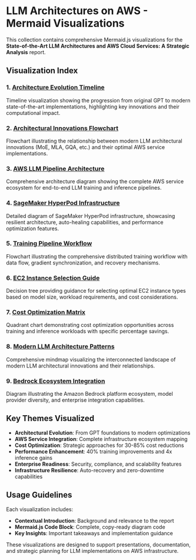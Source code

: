 # LLM Architectures on AWS - Mermaid Visualizations

This collection contains comprehensive Mermaid.js visualizations for the **State-of-the-Art LLM Architectures and AWS Cloud Services: A Strategic Analysis** report.

## Visualization Index

### 1. [Architecture Evolution Timeline](01-architecture-evolution-timeline.md)
Timeline visualization showing the progression from original GPT to modern state-of-the-art implementations, highlighting key innovations and their computational impact.

### 2. [Architectural Innovations Flowchart](02-architectural-innovations-flowchart.md)
Flowchart illustrating the relationship between modern LLM architectural innovations (MoE, MLA, GQA, etc.) and their optimal AWS service implementations.

### 3. [AWS LLM Pipeline Architecture](03-aws-llm-pipeline-architecture.md)
Comprehensive architecture diagram showing the complete AWS service ecosystem for end-to-end LLM training and inference pipelines.

### 4. [SageMaker HyperPod Infrastructure](04-hyperpod-infrastructure-diagram.md)
Detailed diagram of SageMaker HyperPod infrastructure, showcasing resilient architecture, auto-healing capabilities, and performance optimization features.

### 5. [Training Pipeline Workflow](05-training-pipeline-workflow.md)
Flowchart illustrating the comprehensive distributed training workflow with data flow, gradient synchronization, and recovery mechanisms.

### 6. [EC2 Instance Selection Guide](06-ec2-instance-selection-guide.md)
Decision tree providing guidance for selecting optimal EC2 instance types based on model size, workload requirements, and cost considerations.

### 7. [Cost Optimization Matrix](07-cost-optimization-matrix.md)
Quadrant chart demonstrating cost optimization opportunities across training and inference workloads with specific percentage savings.

### 8. [Modern LLM Architecture Patterns](08-modern-llm-architecture-patterns.md)
Comprehensive mindmap visualizing the interconnected landscape of modern LLM architectural innovations and their relationships.

### 9. [Bedrock Ecosystem Integration](09-bedrock-ecosystem-integration.md)
Diagram illustrating the Amazon Bedrock platform ecosystem, model provider diversity, and enterprise integration capabilities.

## Key Themes Visualized

- **Architectural Evolution**: From GPT foundations to modern optimizations
- **AWS Service Integration**: Complete infrastructure ecosystem mapping  
- **Cost Optimization**: Strategic approaches for 30-85% cost reductions
- **Performance Enhancement**: 40% training improvements and 4x inference gains
- **Enterprise Readiness**: Security, compliance, and scalability features
- **Infrastructure Resilience**: Auto-recovery and zero-downtime capabilities

## Usage Guidelines

Each visualization includes:
- **Contextual Introduction**: Background and relevance to the report
- **Mermaid.js Code Block**: Complete, copy-ready diagram code
- **Key Insights**: Important takeaways and implementation guidance

These visualizations are designed to support presentations, documentation, and strategic planning for LLM implementations on AWS infrastructure.